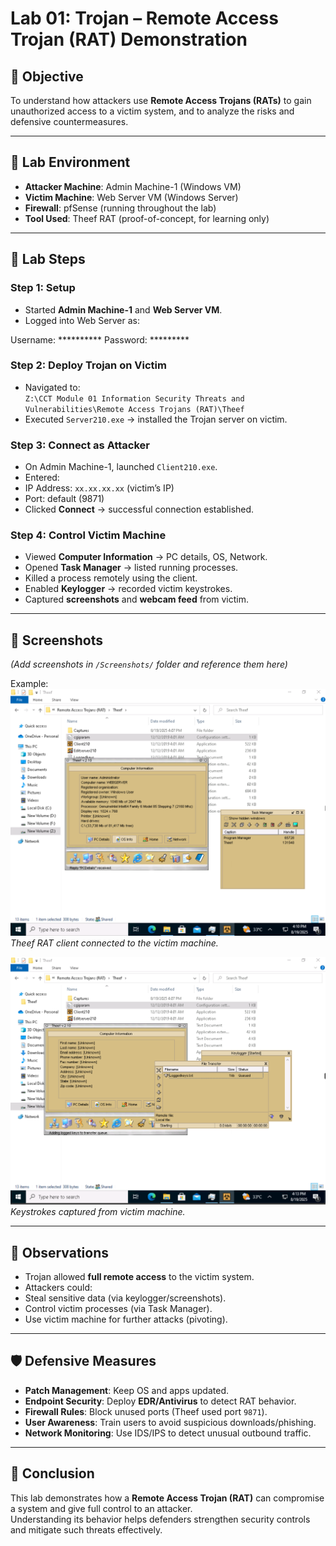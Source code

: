 # Lab 01: Trojan – Remote Access Trojan (RAT) Demonstration

## 🎯 Objective
To understand how attackers use **Remote Access Trojans (RATs)** to gain unauthorized access to a victim system, and to analyze the risks and defensive countermeasures.

---

## 🧪 Lab Environment
- **Attacker Machine**: Admin Machine-1 (Windows VM)
- **Victim Machine**: Web Server VM (Windows Server)
- **Firewall**: pfSense (running throughout the lab)
- **Tool Used**: Theef RAT (proof-of-concept, for learning only)

---

## 📝 Lab Steps

### Step 1: Setup
- Started **Admin Machine-1** and **Web Server VM**.
- Logged into Web Server as:


Username: **********
Password: *********


### Step 2: Deploy Trojan on Victim
- Navigated to:  
`Z:\CCT Module 01 Information Security Threats and Vulnerabilities\Remote Access Trojans (RAT)\Theef`
- Executed `Server210.exe` → installed the Trojan server on victim.

### Step 3: Connect as Attacker
- On Admin Machine-1, launched `Client210.exe`.
- Entered:
- IP Address: `xx.xx.xx.xx` (victim’s IP)
- Port: default (9871)
- Clicked **Connect** → successful connection established.

### Step 4: Control Victim Machine
- Viewed **Computer Information** → PC details, OS, Network.
- Opened **Task Manager** → listed running processes.
- Killed a process remotely using the client.
- Enabled **Keylogger** → recorded victim keystrokes.
- Captured **screenshots** and **webcam feed** from victim.

---

## 📸 Screenshots
*(Add screenshots in `/Screenshots/` folder and reference them here)*

Example:
![Trojan Client Interface](./Screenshots/Trojan%20Client%20Interface.png)
*Theef RAT client connected to the victim machine.*

![Trojan Keylogger](./Screenshots/Trojan%20Keylogger.png)
*Keystrokes captured from victim machine.*

---

## 🔎 Observations
- Trojan allowed **full remote access** to the victim system.
- Attackers could:
- Steal sensitive data (via keylogger/screenshots).
- Control victim processes (via Task Manager).
- Use victim machine for further attacks (pivoting).

---

## 🛡 Defensive Measures
- **Patch Management**: Keep OS and apps updated.  
- **Endpoint Security**: Deploy **EDR/Antivirus** to detect RAT behavior.  
- **Firewall Rules**: Block unused ports (Theef used port `9871`).  
- **User Awareness**: Train users to avoid suspicious downloads/phishing.  
- **Network Monitoring**: Use IDS/IPS to detect unusual outbound traffic.  

---

## 📌 Conclusion
This lab demonstrates how a **Remote Access Trojan (RAT)** can compromise a system and give full control to an attacker.  
Understanding its behavior helps defenders strengthen security controls and mitigate such threats effectively.
